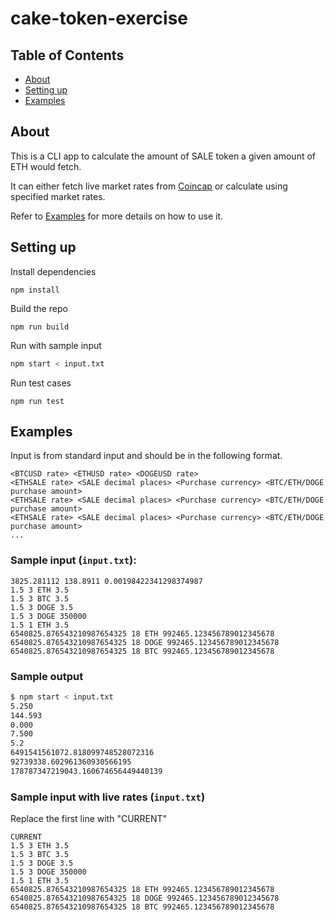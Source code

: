 # cake-token-exercise

## Table of Contents
+ [About](#about)
+ [Setting up](#setup)
+ [Examples](#examples)

## About <a name = "about"></a>
This is a CLI app to calculate the amount of SALE token a given amount of ETH would fetch.  

It can either fetch live market rates from 
[Coincap](https://coincap.io) or calculate using specified market rates. 

Refer to [Examples](#examples) for more details on how to use it. 

## Setting up <a name = "setup"></a>

Install dependencies

```
npm install
```

Build the repo

```
npm run build
```

Run with sample input
```bash
npm start < input.txt
```

Run test cases

```
npm run test
```

## Examples <a name="examples"></a>
Input is from standard input and should be in the following format.
```
<BTCUSD rate> <ETHUSD rate> <DOGEUSD rate>
<ETHSALE rate> <SALE decimal places> <Purchase currency> <BTC/ETH/DOGE purchase amount>
<ETHSALE rate> <SALE decimal places> <Purchase currency> <BTC/ETH/DOGE purchase amount>
<ETHSALE rate> <SALE decimal places> <Purchase currency> <BTC/ETH/DOGE purchase amount>
...
```

### Sample input (`input.txt`):
```
3825.281112 138.8911 0.00198422341298374987
1.5 3 ETH 3.5
1.5 3 BTC 3.5
1.5 3 DOGE 3.5
1.5 3 DOGE 350000
1.5 1 ETH 3.5
6540825.876543210987654325 18 ETH 992465.123456789012345678
6540825.876543210987654325 18 DOGE 992465.123456789012345678
6540825.876543210987654325 18 BTC 992465.123456789012345678
```

### Sample output
```bash
$ npm start < input.txt
5.250
144.593
0.000
7.500
5.2
6491541561072.818099748528072316
92739338.602961360930566195
178787347219043.160674656449440139
```

### Sample input with live rates (`input.txt`)
Replace the first line with "CURRENT"
```
CURRENT
1.5 3 ETH 3.5
1.5 3 BTC 3.5
1.5 3 DOGE 3.5
1.5 3 DOGE 350000
1.5 1 ETH 3.5
6540825.876543210987654325 18 ETH 992465.123456789012345678
6540825.876543210987654325 18 DOGE 992465.123456789012345678
6540825.876543210987654325 18 BTC 992465.123456789012345678
```

